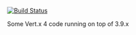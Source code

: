 [![Build Status](https://travis-ci.com/jponge/qa-via-examples.svg?branch=master)](https://travis-ci.com/jponge/qa-via-examples)

Some Vert.x 4 code running on top of 3.9.x
